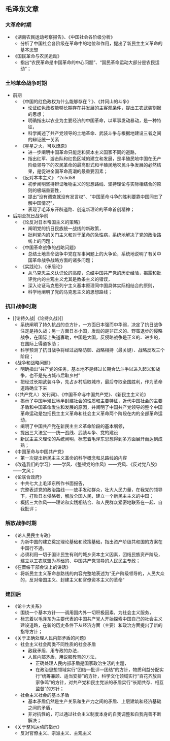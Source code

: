 ## 毛泽东文章

### 大革命时期
* 《湖南农民运动考察报告》、《中国社会各阶级分析》
    * 分析了中国社会各阶级在革命中的地位和作用，提出了新民主主义革命的基本思想
* 《国民革命与农民运动》
    * 指出“农民革命是中国革命的中心问题”、“国民革命运动大部分是农民运动”；

### 土地革命战争时期
- 前期
	- 《中国的红色政权为什么能够存在？》、《井冈山的斗争》
		- 论证红色政权能够长期存在并发展的主客观条件，提出工农武装割据的思想；
		- 明确指出以农业为主要经济的中国革命，以军事发动暴动，是一种特征，
		- 科学阐述了共产党领导的土地革命、武装斗争与根据地建设三者之间的辩证统一关系
	- 《星星之火，可以燎原》
		- 进一步阐明中国革命只能走和资本主义国家不同的道路，
		- 指出红军、游击队和红色区域的建立和发展，是半殖民地中国在无产阶级领导下的农民革命的最高形式和半殖民地农民斗争发展的必然结果，是促进全国革命高潮的最重要因素；
	- 《反对本本主义》 ^2c5d58
		- 初步阐明坚持辩证唯物主义的思想路线、坚持理论与实际相结合的原则的极端重要性，
		- 提出“没有调查就没有发言权”、“中国革命斗争的胜利要靠中国同志了解中国情况”，
		- 表现了毛泽东开辟道路、创造新理论的革命首创精神；
- 后期至抗日战争前
	- 《论反对日本帝国主义的策略》
		- 阐明党的抗日民族统一战线的新政策，
		- 批判党内的关门主义和对于革命的急性病，系统地解决了党的政治路线上的问题；
	- 《中国革命战争的战略问题》
		- 总结土地革命战争中党在军事问题上的大争论，系统地说明了有关中国革命战争战略方面的诸多问题；
	- 《实践论》、《矛盾论》
		- 从马克思主义认识论的高度，总结中国共产党的历史经验，揭露和批评党内的主观主义尤其是教条主义的错误，
		- 深入论证马克思列宁主义基本原理同中国具体实际相结合的原则，
		- 科学地阐明了党的马克思主义的思想路线；

### 抗日战争时期
- [[论持久战|《论持久战》]]
	- 系统阐明了持久抗战的总方针，一方面日本强而中华弱，决定了抗日战争注定是持久战；另一方面日本小国，发动的是非正义的、野蛮退步的侵略战争，在国际上失道寡助，中国是大国，反侵略战争是正义的、进步的，在国际上得道多助；
	- 科学预测了抗日战争将经过战略防御、战略相持（最关键）、战略反攻三个阶段；
- 《战争和战略问题》
    - 明确指出“共产党的任务，基本地不是经过长期合法斗争以进入起义和战争，也不是先占城市后取乡村”
    - 把经过长期武装斗争，先占乡村后取城市，最后夺取全国胜利，作为革命道路确立下来
- 《〈共产党人〉发刊词》、《中国革命与中国共产党》、《新民主主义论》
	- 揭示了中国半殖民地半封建社会的性质和主要特征，近代中国社会的主要矛盾和中国革命发生和发展的原因，并阐明了中国共产党领导的整个中国革命运动是包括民主主义革命和社会主义革命两个阶段在内的全部革命运动，
	- 阐明了中国共产党在新民主主义革命阶段的基本纲领，
	- 提出三大法宝——统一战线、武装斗争、党的建设
	- 新民主主义理论的系统阐明，标志着毛泽东思想得到多方面展开而达到成熟；
- 《中国革命与中国共产党》
    - 第一次提出新民主主义革命的科学概念和总路线的内容
- 《改造我们的学习》——学风、《整顿党的作风》——党风、《反对党八股》——文风；
- 《论联合政府》
	- 中共七大上毛泽东所作书面报告，
	- 完整表述党的政治路线——放手发动群众，壮大人民力量，在我党的领导下，打败日本侵略者，解放全国人民，建立一个新民主主义的中国；
	- 概括三大作风——理论和实践相结合、和人民群众紧密地联系在一起、自我批评；


### 解放战争时期
- 《论人民民主专政》
	- 为新中国的建立奠定理论基础和政策基础，指出资产阶级共和国的方案在中国行不通，
	- 必须利用一切于国计民生有利的城乡资本主义因素，团结民族资产阶级，建立以工农联盟为基础的、中国共产党领导的人民民主专政；
- 《在晋绥干部会议上的讲话》
    - 将新民主主义革命总路线的内容完整地表述为“无产阶级领导的，人民大众的，反对帝国主义、封建主义和官僚资本主义的革命”


### 建国后
- 《论十大关系》
	- 围绕一个基本方针——调用国内外一切积极因素，为社会主义服务，
	- 标志着以毛泽东为主要代表的中国共产党人开始探索中国自己的社会主义建设道路，在新的历史条件下从经济方面（主要）和政治方面提出了新的指导方针；
- 《关于正确处理人民内部矛盾的问题》
	- 社会主义社会两类不同性质的社会矛盾
		- 敌我矛盾，用专政的办法，
		- 人民内部矛盾，用说服教育的方法，
			- 正确处理人民内部矛盾是国家政治生活的主题，
			- 在政治思想领域实行“团结—批评—团结”的方针，物质利益分配实行“统筹兼顾、适当安排”的方针，科学文化领域实行“百花齐放百家争鸣”的方针，对共产党和民主党派的矛盾实行“长期共存、相互监督”的方针；
	- 社会主义社会的基本矛盾
		- 基本矛盾仍然是生产关系和生产力之间的矛盾、上层建筑和经济基础之间的矛盾，
		- 非对抗性的，可以通过社会主义制度本身的自我调整和自我完善不断解决；
- 《关于整风运动的指示》
    - 反对官僚主义、宗派主义、主观主义